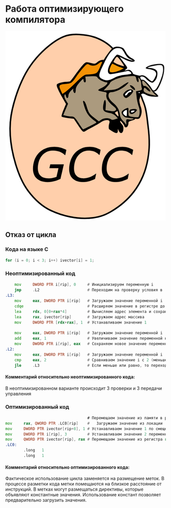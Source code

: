 # Работа оптимизирующего компилятора

![img.png](img.png)

## Отказ от цикла

### Кода на языке C

```c
for (i = 0; i < 3; i++) ivector[i] = 1;
```

### Неоптимизированный код

```asm
	mov     DWORD PTR i[rip], 0     # Инициализируем переменную i
	jmp     .L2                     # Переходим на проверку условия в .L2
.L3:
	mov     eax, DWORD PTR i[rip]   # Загружаем значение переменной i
	cdqe                            # Расширяем значение в регистре до 64 бит
	lea     rdx, 0[0+rax*4]         # Вычисляем адрес элемента и сохраняем его
	lea     rax, ivector[rip]       # Загружаем адрес массива
	mov     DWORD PTR [rdx+rax], 1  # Устанавливаем значение 1
	
	mov     eax, DWORD PTR i[rip]   # Загружаем значение переменной i
	add     eax, 1                  # Увеличиваем значение переменной на 1
	mov     DWORD PTR i[rip], eax   # Сохраняем новое значение переменной 
.L2:
	mov     eax, DWORD PTR i[rip]   # Загружаем значение переменной i
	cmp     eax, 2                  # Сравниваем значение i с 2 (меньше или равно)
	jle     .L3                     # Если меньше или равно, то переходим в .L3
```

#### Комментарий относительно неоптимизированного кода:

В неоптимизированном варианте происходит 3 проверки и 3 передачи управления

### Оптимизированный код

```asm
                                    # Перемещаем значение из памяти в регистр
mov     rax, QWORD PTR .LC0[rip]    #   Загружаем значение из локации .LC0
mov     DWORD PTR ivector[rip+8], 1 # Устанавливаем значение 1 по смещению от начала массива
mov     DWORD PTR i[rip], 3         # Устанавливаем значение 2 переменной i
mov     QWORD PTR ivector[rip], rax # Перемещаем значение из регистра rax в начало массива
.LC0:
        .long   1
        .long   1
```

#### Комментарий относительно оптимизированного кода:

Фактическое использование цикла заменяется на размещение меток. В процессе разметки кода метки помещаются на близкое расстояние от инструкций.
В метках могут размещаться директивы, которые объявляют константные значения. Использование констант позволяет предварительно 
загрузить значения.